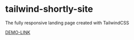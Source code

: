 # tailwind-shortly-site

The fully responsive landing page created with TailwindCSS

[DEMO-LINK](https://denysdev1.github.io/tailwind-shortly-site/)
